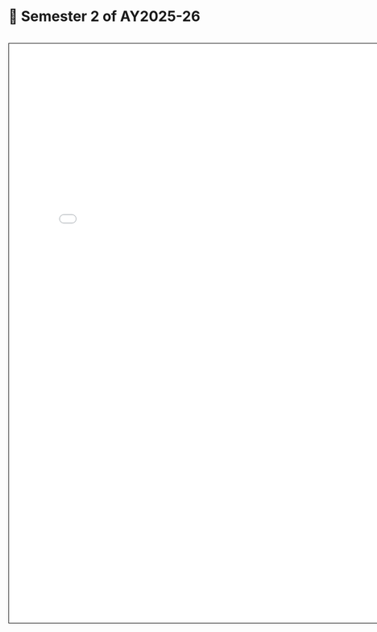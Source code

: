 # 📅 Semester 2 of AY2025-26

<br>

<iframe src="/calendar/S2ofAY2025-26.pdf" width="800" height="1150" style="border:1px solid black;"></iframe>
